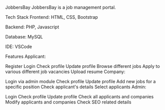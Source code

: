 JobbersBay
JobbersBay is a job management portal.


Tech Stack
Frontend: HTML, CSS, Bootstrap

Backend: PHP, Javascript

Database: MySQL

IDE: VSCode

Features
Applicant:

Register
Login
Check profile
Update profile
Browse different jobs
Apply to various different job vacancies
Upload resume
Company:

Login via admin module
Check profile
Update profile
Add new jobs for a specific position
Check applicant's details
Select applicants
Admin:

Login
Check profile
Update profile
Check all applicants and companies
Modify applicants and companies
Check SEO related details
